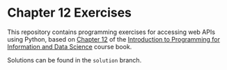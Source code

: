 # Chapter 12 Exercises

This repository contains programming exercises for accessing web APIs using Python, 
based on [Chapter 12](https://infx511.github.io/accessing-web-apis.html) 
of the [Introduction to Programming for Information and Data Science](https://infx511.github.io/) course book. 

Solutions can be found in the `solution` branch.